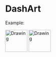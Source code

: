 # DashArt

Example:

<img src="https://raw.githubusercontent.com/tuckershannon/DashArt/master/apple.jpg" alt="Drawing" style="width: 70px"/>


<img src="https://raw.githubusercontent.com/tuckershannon/DashArt/master/test.png" alt="Drawing" style="width: 70px"/>

